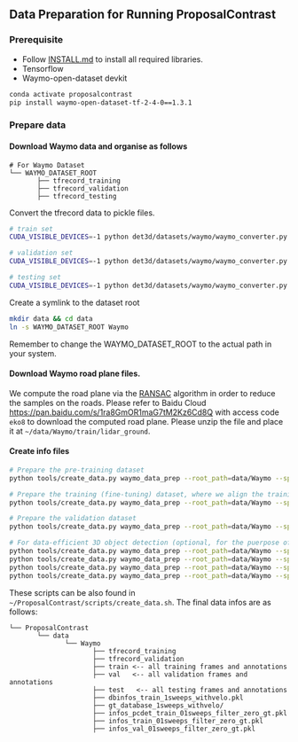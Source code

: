 ## Data Preparation for Running ProposalContrast

### Prerequisite 

- Follow [INSTALL.md](INSTALL.md) to install all required libraries. 
- Tensorflow 
- Waymo-open-dataset devkit

```bash
conda activate proposalcontrast 
pip install waymo-open-dataset-tf-2-4-0==1.3.1 
```

### Prepare data

#### Download Waymo data and organise as follows

```
# For Waymo Dataset         
└── WAYMO_DATASET_ROOT
       ├── tfrecord_training       
       ├── tfrecord_validation   
       ├── tfrecord_testing 
```

Convert the tfrecord data to pickle files.

```bash
# train set 
CUDA_VISIBLE_DEVICES=-1 python det3d/datasets/waymo/waymo_converter.py --tfrecord_path 'WAYMO_DATASET_ROOT/tfrecord_training/segment-*.tfrecord'  --root_path 'WAYMO_DATASET_ROOT/train/'

# validation set 
CUDA_VISIBLE_DEVICES=-1 python det3d/datasets/waymo/waymo_converter.py --tfrecord_path 'WAYMO_DATASET_ROOT/tfrecord_validation/segment-*.tfrecord'  --root_path 'WAYMO_DATASET_ROOT/val/'

# testing set 
CUDA_VISIBLE_DEVICES=-1 python det3d/datasets/waymo/waymo_converter.py --tfrecord_path 'WAYMO_DATASET_ROOT/tfrecord_testing/segment-*.tfrecord'  --root_path 'WAYMO_DATASET_ROOT/test/'
```
Create a symlink to the dataset root 
```bash
mkdir data && cd data
ln -s WAYMO_DATASET_ROOT Waymo
```
Remember to change the WAYMO_DATASET_ROOT to the actual path in your system. 

#### Download Waymo road plane files.
We compute the road plane via the [RANSAC](https://pypi.org/project/pyransac3d/) algorithm in order to reduce the samples on the roads. Please refer to Baidu Cloud <https://pan.baidu.com/s/1ra8GmOR1maG7tM2Kz6Cd8Q> with access code ```eko8``` to download the computed road plane. Please unzip the file and place it at ```~/data/Waymo/train/lidar_ground```.
 
#### Create info files

```bash
# Prepare the pre-training dataset 
python tools/create_data.py waymo_data_prep --root_path=data/Waymo --split train 

# Prepare the training (fine-tuning) dataset, where we align the training samples with OpenPCDet
python tools/create_data.py waymo_data_prep --root_path=data/Waymo --split pcdet_train

# Prepare the validation dataset 
python tools/create_data.py waymo_data_prep --root_path=data/Waymo --split val 

# For data-efficient 3D object detection (optional, for the puerpose of making downsampled gt database)
python tools/create_data.py waymo_data_prep --root_path=data/Waymo --split train --interval=100
python tools/create_data.py waymo_data_prep --root_path=data/Waymo --split train --interval=20
python tools/create_data.py waymo_data_prep --root_path=data/Waymo --split train --interval=10
python tools/create_data.py waymo_data_prep --root_path=data/Waymo --split train --interval=2


```
These scripts can be also found in ```~/ProposalContrast/scripts/create_data.sh```. The final data infos are as follows:
```
└── ProposalContrast
       └── data    
              └── Waymo 
                     ├── tfrecord_training       
                     ├── tfrecord_validation
                     ├── train <-- all training frames and annotations 
                     ├── val   <-- all validation frames and annotations 
                     ├── test   <-- all testing frames and annotations 
                     ├── dbinfos_train_1sweeps_withvelo.pkl
                     ├── gt_database_1sweeps_withvelo/
                     ├── infos_pcdet_train_01sweeps_filter_zero_gt.pkl
                     ├── infos_train_01sweeps_filter_zero_gt.pkl
                     ├── infos_val_01sweeps_filter_zero_gt.pkl
                 

```
